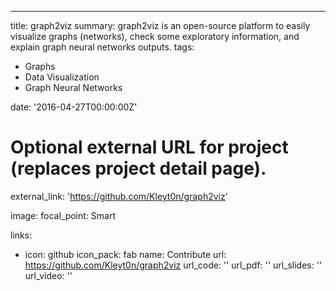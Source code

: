 ---
title: graph2viz
summary: graph2viz is an open-source platform to easily visualize graphs (networks), check some exploratory information, and explain graph neural networks outputs.
tags:
  - Graphs
  - Data Visualization
  - Graph Neural Networks

date: '2016-04-27T00:00:00Z'

# Optional external URL for project (replaces project detail page).
external_link: 'https://github.com/Kleyt0n/graph2viz'

image:
  focal_point: Smart

links:
  - icon: github
    icon_pack: fab
    name: Contribute
    url: https://github.com/Kleyt0n/graph2viz
url_code: ''
url_pdf: ''
url_slides: ''
url_video: ''


